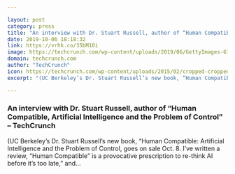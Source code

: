 ```yaml
---

layout: post
category: press
title: "An interview with Dr. Stuart Russell, author of “Human Compatible, Artificial Intelligence and the Problem of Control”"
date: 2019-10-06 18:18:32
link: https://vrhk.co/35bM1Oi
image: https://techcrunch.com/wp-content/uploads/2019/06/GettyImages-675412424-1-e1561576161717.jpg?w=473
domain: techcrunch.com
author: "TechCrunch"
icon: https://techcrunch.com/wp-content/uploads/2015/02/cropped-cropped-favicon-gradient.png?w=180
excerpt: "(UC Berkeley’s Dr. Stuart Russell’s new book, “Human Compatible: Artificial Intelligence and the Problem of Control, goes on sale Oct. 8. I’ve written a review, “Human Compatible” is a provocative prescription to re-think AI before it’s too late,” and…"

---
```


### An interview with Dr. Stuart Russell, author of “Human Compatible, Artificial Intelligence and the Problem of Control” – TechCrunch

(UC Berkeley’s Dr. Stuart Russell’s new book, “Human Compatible: Artificial Intelligence and the Problem of Control, goes on sale Oct. 8. I’ve written a review, “Human Compatible” is a provocative prescription to re-think AI before it’s too late,” and…